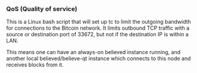 ### QoS (Quality of service) ###

This is a Linux bash script that will set up tc to limit the outgoing bandwidth for connections to the Bitcoin network. It limits outbound TCP traffic with a source or destination port of 33672, but not if the destination IP is within a LAN.

This means one can have an always-on believed instance running, and another local believed/believe-qt instance which connects to this node and receives blocks from it.
